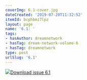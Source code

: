 ```yaml
---
coverImg: 6.1-cover.jpg
dateCreated: '2019-07-20T11:32:52'
itemId: bcphbmz7lpz
layout: page
name: '6.1: '
tags:
- hasAuthor: dreamnetwork
- hasTag: dream-network-volume-6
- hasTag: dreamnetwork
type: post
urlSlug: '6.1'
---
```

<img class="card-journal-img" src="../images/6.1-rect.jpg"/><a href="../files/pdfs/Volume_6/6.1-Dream-Network-Bulletin_Volume-6-Number-1.pdf" download="">Download issue 6.1</a>